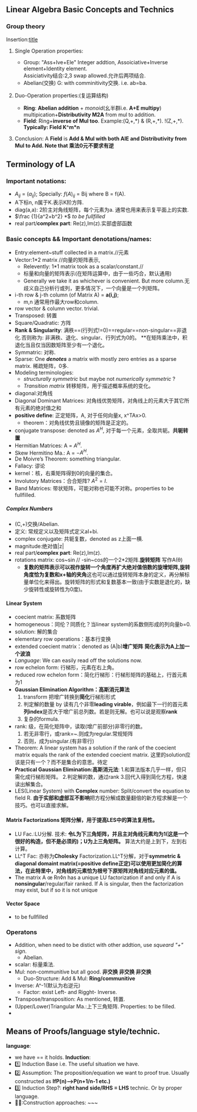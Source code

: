 ## Linear Algebra Basic Concepts and Technics
### Group theory 
Insertion:[title](https://www.example.com)
1. Single Operation properties:
   - Group: "Ass+Ive+Ele" Integer addtion, Assoiciative+Inverse element+Identity element.  
       Assiciativity结合:2,3 swap allowed.允许后两项结合.       
   - Abelian(交换) G: with comminitivity交换. i.e. ab=ba.  


2. Duo-Operation properties:(复运算结构)
   - __Ring__: **Abelian addition** + *monoid*(幺半群i.e. **A+E multipy**) multipication+**Distributivity M2A** from mul to addition.
   - __Field__: Ring+**inverse of Mul too**.  Example:(Q,+,\*) & (R,+,\*). !(Z,+,*). **Typically: Field K^m\*n**
  
3. Conclusion: A __Field__ is **Add & Mul with both AIE and Distributivity from Mul to Add. Note that 乘法0元不要求有逆** 


## Terminology of LA
### Important notations:
- $A_{ij}$ = $(a_{ij})$; Specially: $f(A)_{ij}$ = Bij where B = f(A).
- A下标n, n属于K.表示K阶方阵.
- diag(a,a): 2阶主对角线矩阵，每个元素为a. 通常也用来表示复平面上的实数.
- $\frac {1}{a^2+b^2} *$ *to be fullfilled*
- real part/**complex part**: Re(z),Im(z).实部虚部函数

### Basic concepts && Important denotations/names:  
- Entry:element~stuff collected in a matrix.//元素 
- Vector:1*2 matrix //向量的矩阵表示,
  - Relevently: 1\*1 matrix took as a scalar/constant.//
  - 标量和向量的矩阵表示(在矩阵运算中，由于一些巧合，默认通用)
  - Generally we take it as whichever is convenient. But more column.无歧义自己分析行或列，更多情况下，一个向量是一个列矩阵。
- i-th row & j-th column (of Matrix A) = **a(i,j)**;
  - m,n 通常用作最大row和column.
- row vector & column vector. trivial.
- Transposed: 转置  
- Square/Quadratic: 方阵
- **Rank & Singularity**: 满秩==(行列式!=0)==regular==non-singular==非退化.否则称为: 非满秩、退化、singular、行列式为0的。
  **在矩阵乘法中，积退化当且仅当因数矩阵至少有一个退化。
- Symmatric: 对称.  
- Sparse: One ***denotes*** a matrix with mostly zero entries as a sparse matrix. 稀疏矩阵，0多.  
- Modeling terminologies:  
  - *structurally symmetric* but maybe not *numerically symmetric* ?  
  - *Transition matrix* 转移矩阵，用于描述概率系统的变化。  
- diagonal:对角线  
- Diagonal Dominant Matrices: 对角线优势矩阵，对角线上的元素大于其它所有元素的绝对值之和
- **positive define**: 正定矩阵，A, 对于任何向量x, x^TAx>0.
   - theorem：对角线优势且镜像的矩阵是正定的。
- conjugate transpose: denoted as $A^H$, 对于每一个元素，全取共轭。**共轭转置**
- Hermitian Matrices: A = $A^H$.
- Skew Hermitino Ma.: A = $-A^H$.
- De Moivre’s Theorem: something triangular.
- Fallacy: 谬论
- kernel：核，右乘矩阵得到0的向量的集合。
- Involutory Matrices：合合矩阵? $A^2 = I$.
- Band Matrices: 带状矩阵，可能对称也可能不对称。properties to be fullfilled.


  
##### Complex Numbers
- (C,+)交换/Abelian.
- 定义: 常规定义以及矩阵式定义aI+bi.
- complex conjugate: 共轭复数，denoted as z上面一横.
- magnitude:绝对值|z|
- real part/**complex part**: Re(z),Im(z).
- rotations matrix: cos\~sin \/\/ -sin\~cos的一个2\*2矩阵.**旋转矩阵** 写作A(θ)
  - **复数的矩阵表示可以视作旋转一个角度再扩大绝对值倍数的旋增矩阵,旋转角度恰为复数和x+轴的夹角**这也可以通过旋转矩阵本身的定义，再分解标量单位化来得出。旋转矩阵的形式和复数基本一致(由于实数是退化的，缺少旋转性或旋转性为0度)。
 
  
#### Linear System
- coecient matrix: 系数矩阵
- homogeneous：同伦？同质化？当linear system的系数侧形成的列向量b=0.
- solution: 解的集合
- elementary row operations：基本行变换
- extended coecient matrix：denoted as (A|b)**增广矩阵** **简化表示为A上加一个波浪**
- *Language*: We can easily read off the solutions now.
- row echelon form: 行梯形，元素在右上角。
- reduced row echelon form：简化行梯形：行梯形矩阵的基础上，行首元素为1
- **Gaussian Elimination Algorithm：高斯消元算法**
  1. transform 把增广转换到**简化**行梯形形式
  2. 判定解的数量 by 读有几个非零**leading virable**，例如最下一行的首元素**列index**是否大于增广前总列数。若是则无解。也可以说是观察**rank**
  3. 复杂的formula.
- rank: 级，在简化矩阵中，读取(增广前部分)非零行的数。
  1. 若无非零行，或rank=\~.则成为regular.常规矩阵
  2. 否则，成为singular.(有非零行)
- Theorem: A linear system has a solution if the rank of the coecient matrix equals the
rank of the extended coecient matrix. 这里的solution应该是只有一个？而不是集合的意思。待定
- **Practical Gaussian Elimination:高斯消元法**:
  1.和算法版本几乎一样，但只需化成行梯形矩阵。
  2.判定解的数，通过rank
  3.回代入得到简化方程，快速读出解集合。
- LES(Linear System) with **Complex** number: Split/convert the equation to field R. **由于实部和虚部互不影响**把方程分解成数量翻倍的新方程求解是一个技巧。也可以直接求解。

#### Matrix Factorizations 矩阵分解，用于提高LES中的算法复用性。
- LU Fac.:LU分解. 技术: **令L为下三角矩阵，并且主对角线元素均为1(这是一个很好的构造，但不是必须的)；U为上三角矩阵。** 算法大约是上到下，左到右计算。
- LL^T Fac: 亦称为**Cholesky** Factorization.LL^T分解，对于**symmetric & diagonal domaint matrix(=positive define正定)可以使用更加简化的算法，在此特里中，对角线的元素恰为根号下原矩阵对角线对应元素的值。**
- The matrix A œ Rn◊n has a unique LU factorization if and only if A is **nonsingular**/regular/fair ranked. If A is singular, then the factorization may exist, but if so it is not unique

#### Vector Space
- to be fullfilled

### Operatons
- Addition, when need to be distict with other addtion, use *squeard "+" sign*.  
  - Abelian.   
- scalar: 标量乘法.  
- Mul: non-communitive but all good. **非交换 非交换 非交换**  
  - Duo-Structure: Add & Mul: **Ring/communitive**  
- Inverse: A^-1(默认为右逆元)  
  - Factor: exist Left- and Rigght- Inverse.
- Transpose/transposition: As mentioned, 转置.
- (Upper/Lower)Triangular Ma.:上下三角矩阵. Properties: to be filled.
- 

## Means of Proofs/language style/technic.
 **language**:
 - we have == it holds.
 **Induction**:  
  - :one: Induction Base i.e. The useful situation we have.
  - :two: Assumption: The proposition/equation we want to proof true. Usually constructed as **IfP(n)-->P(n+1/n-1 etc.)**
  - :three: Induction Step?: **right hand side/RHS = LHS** technic. Or by proper language.
  - 💁‍♂️:Construction approaches: ~~~
    




